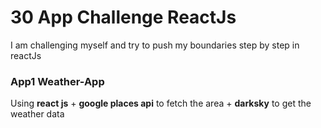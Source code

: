 
# 30 App Challenge ReactJs
I am challenging myself and try to push my boundaries step by step in reactJs

### App1 Weather-App
Using **react js** + **google places api** to fetch the area + **darksky** to get the weather data
